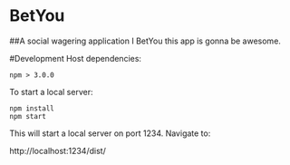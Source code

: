 # BetYou
##A social wagering application
I BetYou this app is gonna be awesome.

#Development
Host dependencies:

    npm > 3.0.0

To start a local server:

    npm install
    npm start

This will start a local server on port 1234. Navigate to:

http://localhost:1234/dist/
